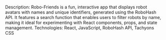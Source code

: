 Description: Robo-Friends is a fun, interactive app that displays robot avatars with names and unique identifiers, generated using the RoboHash API. It features a search function that enables users to filter robots by name, making it ideal for experimenting with React components, props, and state management.
Technologies: React, JavaScript, RoboHash API, Tachyons CSS
